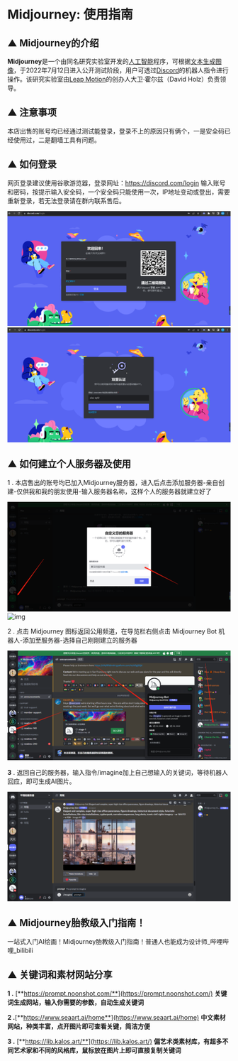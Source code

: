 # Midjourney: 使用指南

## ▲ Midjourney的介绍

**Midjourney**是一个由同名研究实验室开发的[人工智能](https://zh.wikipedia.org/wiki/人工智慧)程序，可根据[文本生成图像](https://zh.wikipedia.org/wiki/文本到图像生成模型)，于2022年7月12日进入公开测试阶段，用户可透过[Discord](https://zh.wikipedia.org/wiki/Discord)的机器人指令进行操作。该研究实验室由[Leap Motion](https://zh.wikipedia.org/wiki/Leap_Motion)的创办人大卫·霍尔兹（David Holz）负责领导。



## ▲ 注意事项

本店出售的账号均已经通过测试能登录，登录不上的原因只有俩个，一是安全码已经使用过，二是翻墙工具有问题。



## ▲ 如何登录

网页登录建议使用谷歌游览器，登录网址：https://discord.com/login 输入账号和密码，按提示输入安全码，一个安全码只能使用一次，IP地址变动或登出，需要重新登录，若无法登录请在群内联系售后。

![img](readme.assets/1.png)![img](readme.assets/2.png)

## ▲ 如何建立个人服务器及使用

1 . 本店售出的账号均已加入Midjourney服务器，进入后点击添加服务器-亲自创建-仅供我和我的朋友使用-输入服务器名称，这样个人的服务器就建立好了

![img](readme.assets/3.png)![img]()

2 . 点击 Midjourney 图标返回公用频道，在导览栏右侧点击 Midjourney Bot 机器人-添加至服务器-选择自己刚刚建立的服务器

![img](readme.assets/4.png)

**3** . 返回自己的服务器，输入指令/imagine加上自己想输入的关键词，等待机器人回应，即可生成AI图片。

![img](readme.assets/5.png)



## ▲ **Midjourney胎教级入门指南！**

一站式入门AI绘画！Midjourney胎教级入门指南！普通人也能成为设计师_哔哩哔哩_bilibili

## ▲ 关键词和素材网站分享

**1 .** [**https://prompt.noonshot.com/**](https://prompt.noonshot.com/) **关键词生成网站，输入你需要的参数，自动生成关键词**

**2 .**[**https://www.seaart.ai/home**](https://www.seaart.ai/home)  **中文素材网站，种类丰富，点开图片即可查看关键，简洁方便**

**3 .** [**https://lib.kalos.art/**](https://lib.kalos.art/) **偏艺术类素材库，有超多不同艺术家和不同的风格库，鼠标放在图片上即可直接复制关键词**